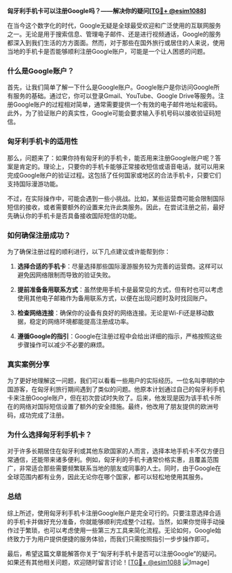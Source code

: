 **匈牙利手机卡可以注册Google吗？——解决你的疑问[[TG💪+ @esim1088](https://t.me/s/esim1088)]**

在当今这个数字化的时代，Google无疑是全球最受欢迎和广泛使用的互联网服务之一。无论是用于搜索信息、管理电子邮件、还是进行视频通话，Google的服务都深入到我们生活的方方面面。然而，对于那些在国外旅行或居住的人来说，使用当地的手机卡是否能够顺利注册Google账户，可能是一个让人困惑的问题。

### **什么是Google账户？**

首先，让我们简单了解一下什么是Google账户。Google账户是你访问Google所有服务的基础。通过它，你可以登录Gmail、YouTube、Google Drive等服务。注册Google账户的过程相对简单，通常需要提供一个有效的电子邮件地址和密码。此外，为了验证账户的真实性，Google可能会要求输入手机号码以接收验证码短信。

### **匈牙利手机卡的适用性**

那么，问题来了：如果你持有匈牙利的手机卡，能否用来注册Google账户呢？答案是肯定的。理论上，只要你的手机卡能够正常接收短信或语音电话，就可以用来完成Google账户的验证过程。这包括了任何国家或地区的合法手机卡，只要它们支持国际漫游功能。

不过，在实际操作中，可能会遇到一些小挑战。比如，某些运营商可能会限制国际短信的接收，或者需要额外的设置来允许此类服务。因此，在尝试注册之前，最好先确认你的手机卡是否具备接收国际短信的功能。

### **如何确保注册成功？**

为了确保注册过程的顺利进行，以下几点建议或许能帮到你：

1. **选择合适的手机卡**：尽量选择那些国际漫游服务较为完善的运营商。这样可以避免因网络限制而导致的验证失败。
   
2. **提前准备备用联系方式**：虽然使用手机卡是最常见的方式，但有时也可以考虑使用其他电子邮箱作为备用联系方式，以便在出现问题时及时找回账户。

3. **检查网络连接**：确保你的设备有良好的网络连接。无论是Wi-Fi还是移动数据，稳定的网络环境都能提高注册成功率。

4. **遵循Google的指引**：Google在注册过程中会给出详细的指示，严格按照这些步骤操作可以减少不必要的麻烦。

### **真实案例分享**

为了更好地理解这一问题，我们可以看看一些用户的实际经历。一位名叫李明的中国游客，在匈牙利旅行期间遇到了类似的问题。他原本计划通过自己的匈牙利手机卡来注册Google账户，但在初次尝试时失败了。后来，他发现是因为该手机卡所在的网络对国际短信设置了额外的安全措施。最终，他改用了朋友提供的欧洲号码，成功完成了注册。

### **为什么选择匈牙利手机卡？**

对于许多长期居住在匈牙利或其他东欧国家的人而言，选择本地手机卡不仅方便日常通信，还能带来诸多便利。例如，匈牙利的手机卡通常价格实惠，且覆盖范围广，非常适合那些需要频繁联系当地的朋友或同事的人士。同时，由于Google在全球范围内都有业务，因此无论你在哪个国家，都可以轻松地使用其服务。

### **总结**

综上所述，使用匈牙利手机卡注册Google账户是完全可行的。只要注意选择合适的手机卡并做好充分准备，你就能够顺利完成整个过程。当然，如果你觉得手动操作过于繁琐，也可以考虑使用一些第三方工具来简化流程。无论如何，Google始终致力于为用户提供便捷的服务体验，而我们只需按照指引一步步操作即可。

最后，希望这篇文章能解答你关于“匈牙利手机卡是否可以注册Google”的疑问。如果还有其他相关问题，欢迎随时留言讨论！[[TG💪+ @esim1088](https://t.me/s/esim1088) ![Image](https://i.postimg.cc/4NQfJmqS/Snipaste-2025-05-13-00-14-12.png)]